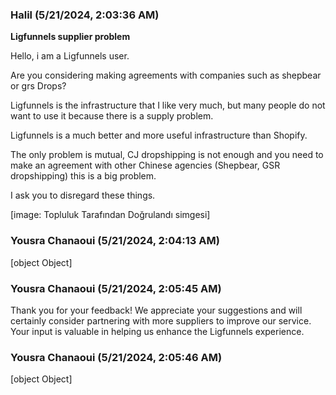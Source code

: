 ### Halil (5/21/2024, 2:03:36 AM)

**Ligfunnels supplier problem**

Hello, i am a Ligfunnels user.

Are you considering making agreements with companies such as shepbear
or grs Drops?

Ligfunnels is the infrastructure that I like very much, but many
people do not want to use it because there is a supply problem.

Ligfunnels is a much better and more useful infrastructure than Shopify.

The only problem is mutual, CJ dropshipping is not enough and you need
to make an agreement with other Chinese agencies (Shepbear, GSR
dropshipping) this is a big problem.

I ask you to disregard these things.


[image: Topluluk Tarafından Doğrulandı simgesi]

### Yousra Chanaoui (5/21/2024, 2:04:13 AM)

[object Object]

### Yousra Chanaoui (5/21/2024, 2:05:45 AM)

Thank you for your feedback! We appreciate your suggestions and will certainly consider partnering with more suppliers to improve our service. Your input is valuable in helping us enhance the Ligfunnels experience.

### Yousra Chanaoui (5/21/2024, 2:05:46 AM)

[object Object]
